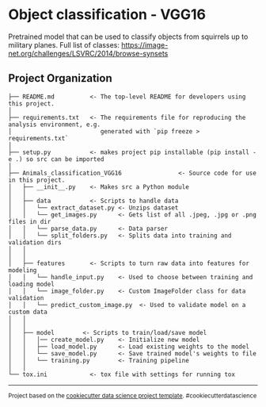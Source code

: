 Object classification - VGG16
==============================

Pretrained model that can be used to classify objects from squirrels up to military planes.
Full list of classes: https://image-net.org/challenges/LSVRC/2014/browse-synsets

Project Organization
------------

    ├── README.md          <- The top-level README for developers using this project.
    │
    ├── requirements.txt   <- The requirements file for reproducing the analysis environment, e.g.
    │                         generated with `pip freeze > requirements.txt`
    │
    ├── setup.py           <- makes project pip installable (pip install -e .) so src can be imported
    │
    ├── Animals_classification_VGG16                <- Source code for use in this project.
    │   ├── __init__.py    <- Makes src a Python module
    │   │
    │   ├── data           <- Scripts to handle data
    │   │   └── extract_dataset.py <- Unzips dataset
    │   │   └── get_images.py      <- Gets list of all .jpeg, .jpg or .png files in dir
    │   │   └── parse_data.py      <- Data parser
    │   │   └── split_folders.py   <- Splits data into training and validation dirs
    │   │
    │   │
    │   ├── features       <- Scripts to turn raw data into features for modeling
    │   │   └── handle_input.py    <- Used to choose between training and loading model
    │   │   └── image_folder.py    <- Custom ImageFolder class for data validation
    │   │   └── predict_custom_image.py  <- Used to validate model on a custom data
    │   │
    │   │
    │   ├── model        <- Scripts to train/load/save model
    │   │   │── create_model.py    <- Initialize new model                
    │   │   ├── load_model.py      <- Load existing weights to the model
    │   │   └── save_model.py      <- Save trained model's weights to file
    │   │   └── training.py        <- Training pipeline
    │   │
    └── tox.ini            <- tox file with settings for running tox


--------

<p><small>Project based on the <a target="_blank" href="https://drivendata.github.io/cookiecutter-data-science/">cookiecutter data science project template</a>. #cookiecutterdatascience</small></p>
